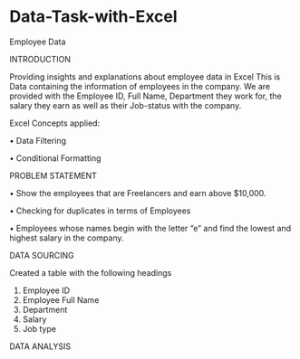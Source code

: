 # Data-Task-with-Excel
Employee Data

INTRODUCTION

Providing insights and explanations about employee data in Excel
This is Data containing the information of employees in the company. We are provided with the Employee ID, Full Name, Department they work for, the salary they earn as well as their Job-status with the company.

Excel Concepts applied:

•	Data Filtering

•	Conditional Formatting


PROBLEM STATEMENT

•	Show the employees that are Freelancers and earn above $10,000.

•	Checking for duplicates in terms of Employees

•	Employees whose names begin with the letter “e” and find the lowest and highest salary in the company.

DATA SOURCING

Created a table with the following headings
1. Employee ID
2. Employee Full Name
3. Department
4. Salary
5. Job type

DATA ANALYSIS






